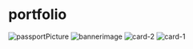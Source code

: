 # portfolio
![passportPicture](https://github.com/Reshmashaik506/portfolio/assets/109503095/d47e989e-9583-4e79-bd9b-a472883f76bb)
![bannerimage](https://github.com/Reshmashaik506/portfolio/assets/109503095/d0abb35b-10cd-4348-9d9f-c0e9b3390494)
![card-2](https://github.com/Reshmashaik506/portfolio/assets/109503095/3352f97f-38c4-4b49-a3c1-99015b508f29)
![card-1](https://github.com/Reshmashaik506/portfolio/assets/109503095/54b1a1b8-85b4-47b3-89e4-7c1c50ae9da9)
